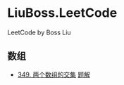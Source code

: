 # LiuBoss.LeetCode
LeetCode by Boss Liu

## 数组

* [349. 两个数组的交集](https://leetcode-cn.com/problems/intersection-of-two-arrays/) [题解](./Code/349.py)